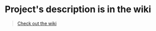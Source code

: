 
# Project's description is in the wiki

> [Check out the wiki](https://github.com/klaidosHka/chatter-box/wiki)
